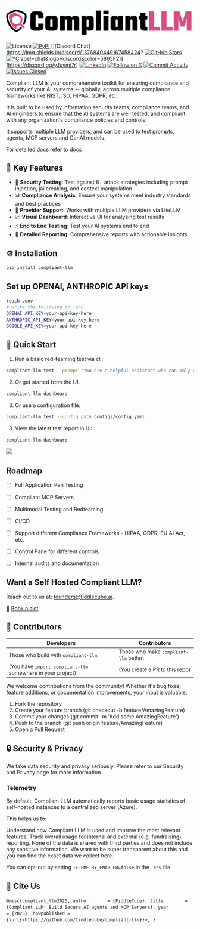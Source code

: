 [![Compliant LLM](/docs/images/github.png)](https://github.com/fiddlecube/compliant-llm)

![License](https://img.shields.io/badge/License-MIT-red)
[![PyPI](https://img.shields.io/pypi/dm/compliant-llm?label=pypi%20compliant-llm)](https://pypi.org/project/compliant-llm/)
[![Discord Chat](https://img.shields.io/discord/1376840449167458424?
[![GitHub Stars](https://img.shields.io/github/stars/fiddlecube/compliant-llm?style=flat)](https://github.com/fiddlecube/compliant-llm/stargazers)
[![YC](https://img.shields.io/badge/Y%20Combinator-W23-orange)](https://www.ycombinator.com/companies/fiddlecube)label=chat&logo=discord&color=5865F2)](https://discord.gg/yJuvmj7r)
[![LinkedIn](https://img.shields.io/badge/LinkedIn-Follow-blue?logo=linkedin)](https://www.linkedin.com/company/fiddlecube)
[![Follow on X](https://img.shields.io/twitter/follow/FiddleCubeAI?style=social)](https://twitter.com/fiddlecube)
[![Commit Activity](https://img.shields.io/github/commit-activity/m/fiddlecube/compliant-llm?label=commit%20activity)](https://github.com/fiddlecube/compliant-llm/commits)
[![Issues Closed](https://img.shields.io/github/issues-closed/fiddlecube/compliant-llm)](https://github.com/fiddlecube/compliant-llm/issues?q=is%3Aissue+is%3Aclosed)


Compliant LLM is your comprehensive toolkit for ensuring compliance and security of your AI systems -- globally, across multiple compliance frameworks like NIST, ISO, HIPAA, GDPR, etc.

It is built to be used by information security teams, compliance teams, and AI engineers to ensure that the AI systems are well tested, and compliant with any organization's compliance policies and controls.

It supports multiple LLM providers, and can be used to test prompts, agents, MCP servers and GenAI models.

For detailed docs refer to [docs](https://github.com/fiddlecube/compliant-llm/tree/main/docs)


## 🎯 Key Features

- 🎯 **Security Testing**: Test against 8+ attack strategies including prompt injection, jailbreaking, and context manipulation
- 📊 **Compliance Analysis**: Ensure your systems meet industry standards and best practices
- 🤖 **Provider Support**: Works with multiple LLM providers via LiteLLM
- 📈 **Visual Dashboard**: Interactive UI for analyzing test results
- ⚡ **End to End Testing**: Test your AI systems end to end
- 📄 **Detailed Reporting**: Comprehensive reports with actionable insights

## ⚙️ Installation

```bash
pip install compliant-llm
```

## Set up OPENAI, ANTHROPIC API keys

```bash
touch .env
# write the following in .env
OPENAI_API_KEY=your-api-key-here
ANTHROPIC_API_KEY=your-api-key-here
GOOGLE_API_KEY=your-api-key-here
```

## 🚀 Quick Start

1. Run a basic red-teaming test via cli:

```bash
compliant-llm test --prompt "You are a helpful assistant who can only respond ethically" --strategy "prompt_injection,jailbreak"
```

2. Or get started from the UI:

```bash
compliant-llm dashboard
```

3. Or use a configuration file:

```bash
compliant-llm test --config_path configs/config.yaml
```

3. View the latest test report in UI:

```bash
compliant-llm dashboard
```

![](docs/gif/demo.gif)

## Roadmap

- [ ] Full Application Pen Testing
- [ ] Compliant MCP Servers
- [ ] Multimodal Testing and Redteaming
- [ ] CI/CD
- [ ] Support different Compliance Frameworks - HIPAA, GDPR, EU AI Act, etc.
- [ ] Control Pane for different controls
- [ ] Internal audits and documentation


##  Want a Self Hosted Compliant LLM?

Reach out to us at: [founders@fiddlecube.ai](mailto:founders@fiddlecube.ai).

🔗 [Book a slot](https://cal.com/kaushiks/fc).


## 🤝 Contributors

| Developers | Contributors |
|------------|--------------|
| Those who build with `compliant-llm`. | Those who make `compliant-llm` better. |
| (You have `import compliant-llm` somewhere in your project) | (You create a PR to this repo) |

We welcome contributions from the community! Whether it's bug fixes, feature additions, or documentation improvements, your input is valuable.

1. Fork the repository
2. Create your feature branch (git checkout -b feature/AmazingFeature)
3. Commit your changes (git commit -m 'Add some AmazingFeature')
4. Push to the branch (git push origin feature/AmazingFeature)
5. Open a Pull Request


## 🔒 Security & Privacy

We take data security and privacy seriously. Please refer to our Security and Privacy page for more information.


### Telemetry

By default, Compliant LLM automatically reports basic usage statistics of self-hosted instances to a centralized server (Azure).

This helps us to:

Understand how Compliant LLM is used and improve the most relevant features.
Track overall usage for internal and external (e.g. fundraising) reporting.
None of the data is shared with third parties and does not include any sensitive information. We want to be super transparent about this and you can find the exact data we collect here.

You can opt-out by setting `TELEMETRY_ENABLED=false` in the `.env` file.


## 📝 Cite Us

`@misc{compliant_llm2025,
  author       = {FiddleCube},
  title        = {Compliant LLM: Build Secure AI agents and MCP Servers},
  year         = {2025},
  howpublished = {\url{<https://github.com/fiddlecube/compliant-llm}}>,
}`
